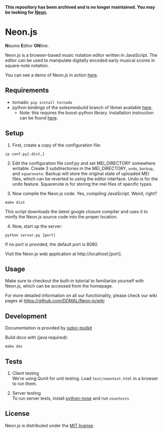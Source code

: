 **This repository has been archived and is no longer maintained. You may be looking for [Neon](https://github.com/DDMAL/Neon).**

Neon.js
=======

**N**eume **E**ditor **ON**line.

Neon.js is a browser-based music notation editor written in JavaScript. The editor can be used to manipulate digitally encoded early musical scores in square-note notation.

You can see a demo of Neon.js in action [here](http://neon.simssa.ca).

Requirements
------------

 * tornado: `pip install tornado`
 * python bindings of the solesmesbuild branch of libmei available [here](https://github.com/gburlet/libmei). 
    * Note: this requires the boost-python library. Installation instruction can be found [here](https://github.com/DDMAL/libmei/wiki).

Setup
-----

1. First, create a copy of the configuration file:  
```
cp conf.py{.dist,}
```

2. Edit the configuration file conf.py and set MEI_DIRECTORY somewhere writable. Create 3 subdirectories in the MEI_DIRECTORY, `undo`, `backup`, and `squarenote`. Backup will store the original state of uploaded MEI files, which can be reverted to using the editor interface. Undo is for the undo feature. Squarenote is for storing the mei files of specific types.

3. Now compile the Neon.js code. Yes, compiling JavaScript. Weird, right?
```
make dist
```
This script downloads the latest google closure compiler and uses it to minify the Neon.js source code into the proper location.

4. Now, start up the server:  
```
python server.py [port]
```  
If no port is provided, the default port is 8080.

Visit the Neon.js web application at http://localhost:[port].

Usage
-----

Make sure to checkout the built-in tutorial to familiarize yourself with Neon.js, which can be accessed from the homepage.

For more detailed information on all our functionality, please check our wiki pages at https://github.com/DDMAL/Neon.js/wiki

Development
-----------

Documentation is provided by [jsdoc-toolkit](http://code.google.com/p/jsdoc-toolkit/)

Build docs with (java required):  
```
make doc
```

Tests
-----

1. Client testing  
We're using Qunit for unit testing. Load `test/neontest.html` in a browser to run them.

2. Server testing  
To run server tests, install [python-nose](https://github.com/nose-devs/nose) and run `nosetests`

License
-------

Neon.js is distributed under the [MIT license](http://en.wikipedia.org/wiki/MIT_License).
